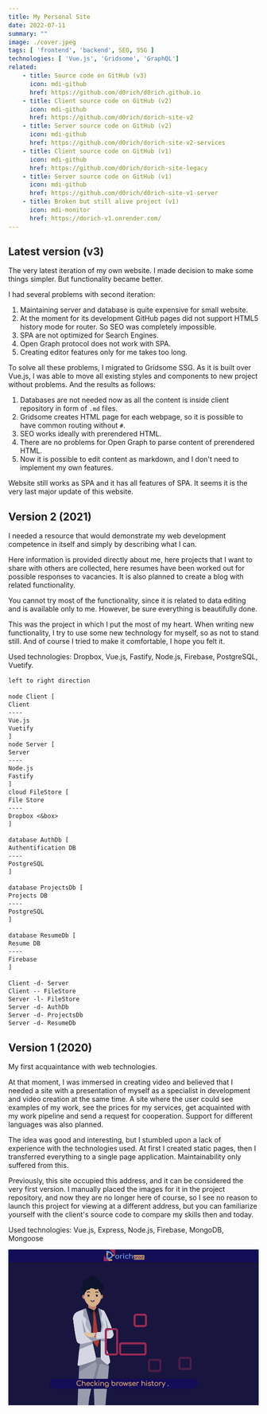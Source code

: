 ```yaml
---
title: My Personal Site
date: 2022-07-11
summary: ""
image: ./cover.jpeg
tags: [ 'frontend', 'backend', SEO, SSG ]
technologies: [ 'Vue.js', 'Gridsome', 'GraphQL']
related:
    - title: Source code on GitHub (v3)
      icon: mdi-github
      href: https://github.com/d0rich/d0rich.github.io
    - title: Client source code on GitHub (v2)
      icon: mdi-github
      href: https://github.com/d0rich/dorich-site-v2
    - title: Server source code on GitHub (v2)
      icon: mdi-github
      href: https://github.com/d0rich/dorich-site-v2-services
    - title: Client source code on GitHub (v1)
      icon: mdi-github
      href: https://github.com/d0rich/dorich-site-legacy
    - title: Server source code on GitHub (v1)
      icon: mdi-github
      href: https://github.com/d0rich/d0rich-site-v1-server
    - title: Broken but still alive project (v1)
      icon: mdi-monitor
      href: https://dorich-v1.onrender.com/
---
```


## Latest version (v3)

The very latest iteration of my own website. I made decision to make some things simpler. But functionality became better.

I had several problems with second iteration:
1. Maintaining server and database is quite expensive for small website.
2. At the moment for its development GitHub pages did not support HTML5 history mode for router. So SEO was completely impossible.
3. SPA are not optimized for Search Engines.
4. Open Graph protocol does not work with SPA.
5. Creating editor features only for me takes too long.

To solve all these problems, I migrated to Gridsome SSG. As it is built over Vue.js, I was able to move all existing styles and components to new project without problems. And the results as follows:
1. Databases are not needed now as all the content is inside client repository in form of `.md` files.
2. Gridsome creates HTML page for each webpage, so it is possible to have common routing without `#`.
3. SEO works ideally with prerendered HTML.
4. There are no problems for Open Graph to parse content of prerendered HTML.
5. Now it is possible to edit content as markdown, and I don't need to implement my own features.

Website still works as SPA and it has all features of SPA. It seems it is the very last major update of this website.

## Version 2 (2021)

I needed a resource that would demonstrate my web development competence in
itself and simply by describing what I can.

Here information is provided directly about me, here projects
that I want to share with others are collected, here resumes have
been worked out for possible responses to vacancies. It is also planned
to create a blog with related functionality.

You cannot try most of the functionality, since it is related to
data editing and is available only to me. However, be sure everything
is beautifully done.

This was the project in which I put the most of my heart. 
When writing new functionality, I try to use some new technology for myself,
so as not to stand still. And of course I tried to make it comfortable,
I hope you felt it.

Used technologies: Dropbox, Vue.js, Fastify, Node.js, Firebase, PostgreSQL, Vuetify.

```plantuml
left to right direction

node Client [
Client
----
Vue.js
Vuetify
]
node Server [
Server
----
Node.js
Fastify
]
cloud FileStore [
File Store
----
Dropbox <&box>
]

database AuthDb [
Authentification DB
----
PostgreSQL
]

database ProjectsDb [
Projects DB
----
PostgreSQL
]

database ResumeDb [
Resume DB
----
Firebase
]

Client -d- Server
Client -- FileStore
Server -l- FileStore
Server -d- AuthDb
Server -d- ProjectsDb
Server -d- ResumeDb

```

## Version 1 (2020)

My first acquaintance with web technologies.

At that moment, I was immersed in creating video and believed that I needed a site with a presentation of myself as a specialist in development and video creation at the same time. A site where the user could see examples of my work, see the prices for my services, get acquainted with my work pipeline and send a request for cooperation. Support for different languages was also planned.

The idea was good and interesting, but I stumbled upon a lack of experience with the technologies used. At first I created static pages, then I transferred everything to a single page application. Maintainability only suffered from this.

Previously, this site occupied this address, and it can be considered the very first version. I manually placed the images for it in the project repository, and now they are no longer here of course, so I see no reason to launch this project for viewing at a different address, but you can familiarize yourself with the client's source code to compare my skills then and today.

Used technologies: Vue.js, Express, Node.js, Firebase, MongoDB, Mongoose

![](./cover-v1.png)